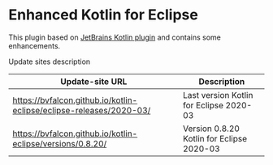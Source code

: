 Enhanced Kotlin for Eclipse
==============

This plugin based on [JetBrains Kotlin plugin](https://github.com/JetBrains/kotlin-eclipse) and contains some enhancements.

Update sites description

Update-site URL | Description
----------------|------------
https://bvfalcon.github.io/kotlin-eclipse/eclipse-releases/2020-03/ | Last version Kotlin for Eclipse 2020-03
https://bvfalcon.github.io/kotlin-eclipse/versions/0.8.20/ | Version 0.8.20 Kotlin for Eclipse 2020-03

